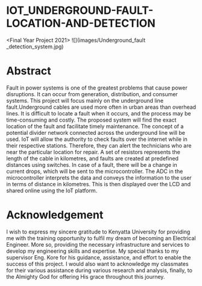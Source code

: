 # IOT_UNDERGROUND-FAULT-LOCATION-AND-DETECTION
<Final Year Project 2021>
![](images/Underground_fault _detection_system.jpg)
# Abstract
Fault in power systems is one of the greatest problems that cause power disruptions. It can occur from generation, distribution, and consumer systems. This project will focus mainly on the underground line fault.Underground cables are used more often in urban areas than overhead lines. It is difficult to locate a fault when it occurs, and the process may be time-consuming and costly. The proposed system will find the exact location of the fault and facilitate timely maintenance. The concept of a potential divider network connected across the underground line will be used.
IoT will allow the authority to check faults over the internet while in their respective stations. Therefore, they can alert the technicians who are near the particular location for repair.
A set of resistors represents the length of the cable in kilometres, and faults are created at predefined distances using switches. In case of a fault, there will be a change in current drops, which will be sent to the microcontroller. The ADC in the microcontroller interprets the data and conveys the information to the user in terms of distance in kilometres. This is then displayed over the LCD and shared online using the IoT platform.

# Acknowledgement
I wish to express my sincere gratitude to Kenyatta University for providing me with the training opportunity to fulfil my dream of becoming an Electrical Engineer. More so, providing the necessary infrastructure and services to develop my engineering skills and expertise. My special thanks to my supervisor Eng. Kore for his guidance, assistance, and effort to enable the success of this project. I would also want to acknowledge my classmates for their various assistance during various research and analysis, finally, to the Almighty God for offering His grace throughout this journey.
